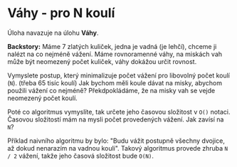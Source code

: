 # Váhy - pro N koulí

Úloha navazuje na úlohu **Váhy**.

**Backstory:** Máme 7 zlatých kuliček, jedna je vadná (je lehčí), chceme ji nalézt na co nejméně vážení. Máme rovnoramenné váhy, na miskách vah může být neomezený počet kuliček, váhy dokážou určit rovnost.

Vymyslete postup, který minimalizuje počet vážení pro libovolný počet koulí (`N`). (třeba 65 tisíc koulí) Jak bychom měli koule dávat na misky, abychom použili vážení co nejméně? Překdpokládáme, že na misky vah se vejde neomezený počet koulí.

Poté co algoritmus vymyslíte, tak určete jeho časovou složitost v `O()` notaci. Časovou složitostí mám na mysli počet provedených vážení. Jak zavísí na `N`?

Příklad naivního algoritmu by bylo: "Budu vážit postupně všechny dvojice, až dokud nenarazím na vadnou kouli". Takový algoritmus provede zhruba `N / 2` vážení, takže jeho časová složitost bude `O(N)`.
